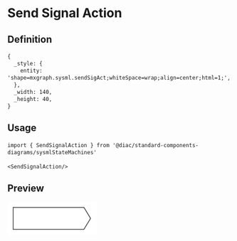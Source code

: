 # Send Signal Action

## Definition

```
{
  _style: { 
    entity: 'shape=mxgraph.sysml.sendSigAct;whiteSpace=wrap;align=center;html=1;',
  },
  _width: 140,
  _height: 40,
}
```

## Usage

```
import { SendSignalAction } from '@diac/standard-components-diagrams/sysmlStateMachines'

<SendSignalAction/>
```

## Preview

<img src="./send-signal-action.png" width="200"/>
